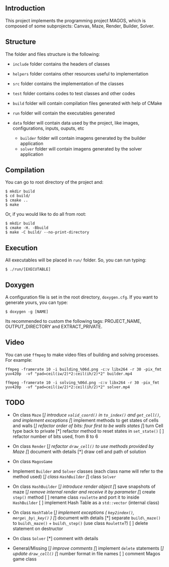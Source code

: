 ## Introduction

This project implements the programming project MAGOS, which is composed of some subprojects:
Canvas, Maze, Render, Builder, Solver.

## Structure

The folder and files structure is the following:

* `include` folder contains the headers of classes

* `helpers` folder contains other resources useful to implementation

* `src` folder contains the implementation of the classes

* `test` folder contains codes to test classes and other codes

* `build` folder will contain compilation files generated with help of CMake

* `run` folder will contain the executables generated

* `data` folder will contain data used by the project, like images, configurations, inputs, ouputs, etc

	* `builder` folder will contain imagens generated by the builder application
	* `solver` folder will contain imagens generated by the solver application

## Compilation

You can go to root directory of the project and:

```
$ mkdir build
$ cd build/
$ cmake ..
$ make
```

Or, if you would like to do all from root:

```
$ mkdir build
$ cmake -H. -Bbuild
$ make -C build/ --no-print-directory
```

## Execution

All executables will be placed in `run/` folder. So, you can run typing:

```
$ ./run/[EXECUTABLE]
```

## Doxygen

A configuration file is set in the root directory, `doxygen.cfg`. If you want to generate yours, you can type:

```
$ doxygen -g [NAME]
```

Its recommended to custom the following tags: PROJECT\_NAME, OUTPUT\_DIRECTORY and EXTRACT\_PRIVATE.

## Video

You can use `ffmpeg` to make video files of building and solving processes. For example:

```
ffmpeg -framerate 10 -i building_%06d.png -c:v libx264 -r 30 -pix_fmt yuv420p  -vf "pad=ceil(iw/2)*2:ceil(ih/2)*2" builder.mp4

ffmpeg -framerate 10 -i solving_%06d.png -c:v libx264 -r 30 -pix_fmt yuv420p  -vf "pad=ceil(iw/2)*2:ceil(ih/2)*2" solver.mp4
```

## TODO

* On class `Maze`
	[*] introduce `valid_coord()` in `to_index()` and `get_cell()`, and implement exceptions
	[*] implement methods to get states of cells and walls
	[*] refactor order of bits: four first to be walls states
	[*] turn Cell type back to private
	[*] refactor method to reset states in `set_state()`
	[ ] refactor number of bits used, from 8 to 6

* On class `Render`
	[*] refactor `draw_cell()` to use methods provided by Maze
	[*] document with details
	[*] draw cell and path of solution

* On class `MagosGame`

* Implement `Builder` and `Solver` classes (each class name will refer to the method used)
	[*] class `HashBuilder`
	[*] class `Solver`

* On class `HashBuilder`
	[*] introduce render object
	[*] save snapshots of maze
	[*] remove internal render and receive it by parameter
	[*] create `step()` method
	[ ] rename class `roulette` and port it to inside `HashBuilder`
	[ ] implement Hash Table as a `std::vector` (internal class)

* On class `HashTable`
	[*] implement exceptions ( `key2index()`, `merge\_by\_key()` )
	[*] document with details
	[*] separate `build\_maze()` to `build\_maze()` + `build\_step()` (use class `Roulette`?)
	[ ] delete statement on destructor

* On class `Solver`
	[*] comment with details

* General/Missing
	[*] improve comments
	[*] implement `delete` statements
	[*] update `draw_cell()`
	[*] number format in file names
	[ ] comment Magos game class